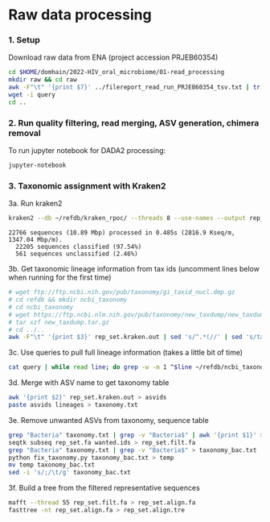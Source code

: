 # Raw data processing

### 1. Setup

Download raw data from ENA (project accession PRJEB60354)

```bash
cd $HOME/domhain/2022-HIV_oral_microbiome/01-read_processing 
mkdir raw && cd raw
awk -F"\t" '{print $7}' ../filereport_read_run_PRJEB60354_tsv.txt | tr ';' '\n' > query
wget -i query
cd ..
```

### 2. Run quality filtering, read merging, ASV generation, chimera removal 

To run jupyter notebook for DADA2 processing:

```bash
jupyter-notebook
```

### 3. Taxonomic assignment with Kraken2

3a. Run kraken2

```bash
kraken2 --db ~/refdb/kraken_rpoc/ --threads 8 --use-names --output rep_set.kraken.out rep_set.fa --unclassified-out rep_set.unclassified.kraken.out --confidence 0.01
```

```text
22766 sequences (10.89 Mbp) processed in 0.485s (2816.9 Kseq/m, 1347.04 Mbp/m).
  22205 sequences classified (97.54%)
  561 sequences unclassified (2.46%)
```

3b. Get taxonomic lineage information from tax ids (uncomment lines below when running for the first time)

```bash
# wget ftp://ftp.ncbi.nih.gov/pub/taxonomy/gi_taxid_nucl.dmp.gz
# cd refdb && mkdir ncbi_taxonomy
# cd ncbi_taxonomy
# wget https://ftp.ncbi.nlm.nih.gov/pub/taxonomy/new_taxdump/new_taxdump.tar.gz
# tar xzf new_taxdump.tar.gz
# cd ../..
awk -F"\t" '{print $3}' rep_set.kraken.out | sed 's/^.*(//' | sed 's/taxid //' | sed 's/)//' > query
```

<!-- Add unidentified to taxonomy list (only do this once)

```bash
sed -i '1 i \0       |       unidentified    |               |' ~/refdb/ncbi_taxonomy/fullnamelineage.dmp
```

We also have to change taxid 81850 to 33958 (was merged on March 11, 2021). Open query file in nano and do CTL+W and replace string (only found once in file). 

*NOTE! Depending on the version of the ncbi taxonomy file you pull and kraken version, you may have some issues with taxon names not being in the file.* -->

3c. Use queries to pull full lineage information (takes a little bit of time)

```bash
cat query | while read line; do grep -w -m 1 ^$line ~/refdb/ncbi_taxonomy/fullnamelineage.dmp | awk -F"|" '{print $3, $2}' | sed 's/\t//g' | sed 's/  / /g' | sed 's/cellular organisms; //' | sed 's/; /;/g' | sed 's/ /_/g'; done > lineages
```

3d. Merge with ASV name to get taxonomy table

```bash
awk '{print $2}' rep_set.kraken.out > asvids
paste asvids lineages > taxonomy.txt
```

3e. Remove unwanted ASVs from taxonomy, sequence table

```bash
grep "Bacteria" taxonomy.txt | grep -v "Bacteria$" | awk '{print $1}' > wanted.ids
seqtk subseq rep_set.fa wanted.ids > rep_set.filt.fa
grep "Bacteria" taxonomy.txt | grep -v "Bacteria$" > taxonomy_bac.txt
python fix_taxonomy.py taxonomy_bac.txt > temp
mv temp taxonomy_bac.txt
sed -i 's/;/\t/g' taxonomy_bac.txt
```

3f. Build a tree from the filtered representative sequences

```bash
mafft --thread 55 rep_set.filt.fa > rep_set.align.fa
fasttree -nt rep_set.align.fa > rep_set.align.tre
```
